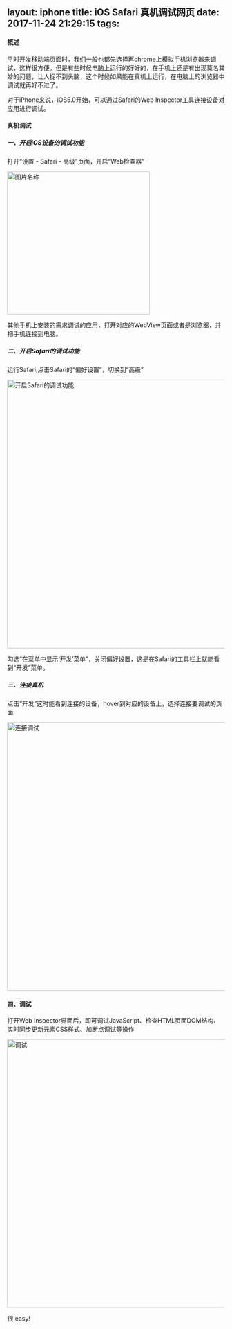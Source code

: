 layout: iphone
title: iOS Safari 真机调试网页
date: 2017-11-24 21:29:15
tags:
---
#### 概述
平时开发移动端页面时，我们一般也都先选择再chrome上模拟手机浏览器来调试，这样很方便。但是有些时候电脑上运行的好好的，在手机上还是有出现莫名其妙的问题，让人捉不到头脑，这个时候如果能在真机上运行，在电脑上的浏览器中调试就再好不过了。  

对于iPhone来说，iOS5.0开始，可以通过Safari的Web Inspector工具连接设备对应用进行调试。

#### 真机调试
##### 一、开启iOS设备的调试功能
打开“设置 - Safari - 高级”页面，开启“Web检查器”  

<img src="http://owtrjd7fu.bkt.clouddn.com/Safari%E7%9C%9F%E6%9C%BA%E8%B0%83%E8%AF%95-iOS%E5%BC%80%E5%90%AF%E8%B0%83%E8%AF%95.jpeg" width = "330" alt="图片名称" align=center />  

其他手机上安装的需求调试的应用，打开对应的WebView页面或者是浏览器，并把手机连接到电脑。

##### 二、开启Safari的调试功能
运行Safari,点击Safari的“偏好设置”，切换到“高级”  

<img src="http://owtrjd7fu.bkt.clouddn.com/Safari%E7%9C%9F%E6%9C%BA%E8%B0%83%E8%AF%95-%E6%89%93%E5%BC%80%E5%BC%80%E5%8F%91%E8%8F%9C%E5%8D%95.jpg" width = "620" alt="开启Safari的调试功能" align=center />  

勾选“在菜单中显示‘开发’菜单”，关闭偏好设置，这是在Safari的工具栏上就能看到“开发”菜单。

##### 三、连接真机
点击“开发”这时能看到连接的设备，hover到对应的设备上，选择连接要调试的页面  

<img src="http://owtrjd7fu.bkt.clouddn.com/Safari%E7%9C%9F%E6%9C%BA%E8%B0%83%E8%AF%95-%E8%BF%9E%E6%8E%A5%E8%B0%83%E8%AF%95.jpg" width = "620" alt="连接调试" align=center />  

#### 四、调试
打开Web Inspector界面后，即可调试JavaScript、检查HTML页面DOM结构、实时同步更新元素CSS样式、加断点调试等操作  

<img src="http://owtrjd7fu.bkt.clouddn.com/Safari%E7%9C%9F%E6%9C%BA%E8%B0%83%E8%AF%95-%E8%B0%83%E8%AF%95.jpg" width = "620" alt="调试" align=center />

很 easy!
